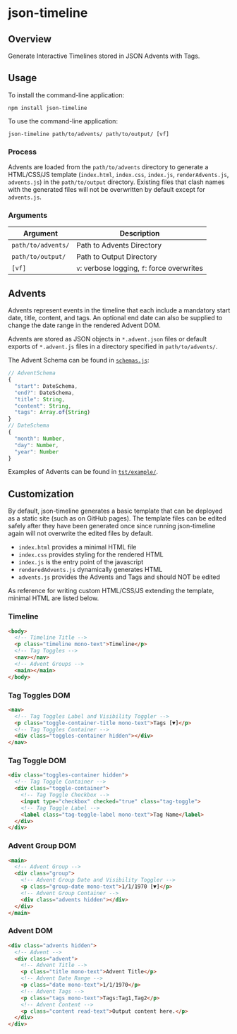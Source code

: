 # json-timeline

## Overview

Generate Interactive Timelines stored in JSON Advents with Tags.

## Usage

To install the command-line application:

```shell
npm install json-timeline
```

To use the command-line application:

```shell
json-timeline path/to/advents/ path/to/output/ [vf]
```

### Process

Advents are loaded from the `path/to/advents` directory to generate a HTML/CSS/JS template (`index.html`, `index.css`, `index.js`, `renderAdvents.js`, `advents.js`) in the `path/to/output` directory. Existing files that clash names with the generated files will not be overwritten by default except for `advents.js`.

### Arguments

Argument           | Description
-------------------|--------------------------------------------
`path/to/advents/` | Path to Advents Directory
`path/to/output/`  | Path to Output Directory
`[vf]`             | `v`: verbose logging, `f`: force overwrites

## Advents

Advents represent events in the timeline that each include a mandatory start date, title, content, and tags. An optional end date can also be supplied to change the date range in the rendered Advent DOM.

Advents are stored as JSON objects in `*.advent.json` files or default exports of `*.advent.js` files in a directory specified in `path/to/advents/`.

The Advent Schema can be found in [`schemas.js`](./src/schema/schemas.js):

```javascript
// AdventSchema
{
  "start": DateSchema,
  "end?": DateSchema,
  "title": String,
  "content": String,
  "tags": Array.of(String)
}
// DateSchema
{
  "month": Number,
  "day": Number,
  "year": Number
}
```

Examples of Advents can be found in [`tst/example/`](./tst/example/).

## Customization

By default, json-timeline generates a basic template that can be deployed as a static site (such as on GitHub pages). The template files can be edited safely after they have been generated once since running json-timeline again will not overwrite the edited files by default.

- `index.html` provides a minimal HTML file
- `index.css` provides styling for the rendered HTML
- `index.js` is the entry point of the javascript
- `renderedAdvents.js` dynamically generates HTML
- `advents.js` provides the Advents and Tags and should NOT be edited

As reference for writing custom HTML/CSS/JS extending the template, minimal HTML are listed below.

### Timeline

```html
<body>
  <!-- Timeline Title -->
  <p class="timeline mono-text">Timeline</p>
  <!-- Tag Toggles -->
  <nav></nav>
  <!-- Advent Groups -->
  <main></main>
</body>
```

### Tag Toggles DOM

```html
<nav>
  <!-- Tag Toggles Label and Visibility Toggler -->
  <p class="toggle-container-title mono-text">Tags [▼]</p>
  <!-- Tag Toggles Container -->
  <div class="toggles-container hidden"></div>
</nav>
```

### Tag Toggle DOM

```html
<div class="toggles-container hidden">
  <!-- Tag Toggle Container -->
  <div class="toggle-container">
    <!-- Tag Toggle Checkbox -->
    <input type="checkbox" checked="true" class="tag-toggle">
    <!-- Tag Toggle Label -->
    <label class="tag-toggle-label mono-text">Tag Name</label>
  </div>
</div>
```

### Advent Group DOM

```html
<main>
  <!-- Advent Group -->
  <div class="group">
    <!-- Advent Group Date and Visibility Toggler -->
    <p class="group-date mono-text">1/1/1970 [▼]</p>
    <!-- Advent Group Container -->
    <div class="advents hidden"></div>
  </div>
</main>
```

### Advent DOM

```html
<div class="advents hidden">
  <!-- Advent -->
  <div class="advent">
    <!-- Advent Title -->
    <p class="title mono-text">Advent Title</p>
    <!-- Advent Date Range -->
    <p class="date mono-text">1/1/1970</p>
    <!-- Advent Tags -->
    <p class="tags mono-text">Tags:Tag1,Tag2</p>
    <!-- Advent Content -->
    <p class="content read-text">Output content here.</p>
  </div>
</div>
```
